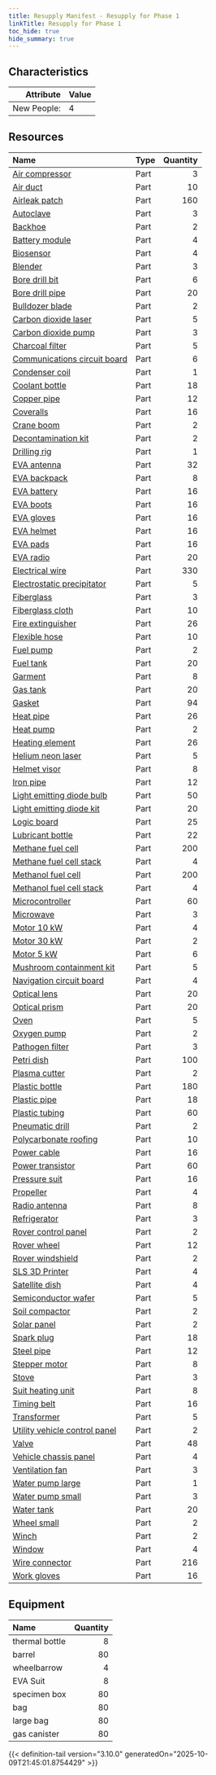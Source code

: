 ```yaml
---
title: Resupply Manifest - Resupply for Phase 1
linkTitle: Resupply for Phase 1
toc_hide: true
hide_summary: true
---
```

<!-- This is generated by the MarsSim HelpGenertor, do not edit. -->

## Characteristics

| Attribute      | Value |
|--------:|:------|
|New People:|4|


## Resources

| Name | Type | Quantity |
|:-----|:-----|-----:|
|[Air compressor](/docs/definitions/part/air-compressor)|Part|3|
|[Air duct](/docs/definitions/part/air-duct)|Part|10|
|[Airleak patch](/docs/definitions/part/airleak-patch)|Part|160|
|[Autoclave](/docs/definitions/part/autoclave)|Part|3|
|[Backhoe](/docs/definitions/part/backhoe)|Part|2|
|[Battery module](/docs/definitions/part/battery-module)|Part|4|
|[Biosensor](/docs/definitions/part/biosensor)|Part|4|
|[Blender](/docs/definitions/part/blender)|Part|3|
|[Bore drill bit](/docs/definitions/part/bore-drill-bit)|Part|6|
|[Bore drill pipe](/docs/definitions/part/bore-drill-pipe)|Part|20|
|[Bulldozer blade](/docs/definitions/part/bulldozer-blade)|Part|2|
|[Carbon dioxide laser](/docs/definitions/part/carbon-dioxide-laser)|Part|5|
|[Carbon dioxide pump](/docs/definitions/part/carbon-dioxide-pump)|Part|3|
|[Charcoal filter](/docs/definitions/part/charcoal-filter)|Part|5|
|[Communications circuit board](/docs/definitions/part/communications-circuit-board)|Part|6|
|[Condenser coil](/docs/definitions/part/condenser-coil)|Part|1|
|[Coolant bottle](/docs/definitions/part/coolant-bottle)|Part|18|
|[Copper pipe](/docs/definitions/part/copper-pipe)|Part|12|
|[Coveralls](/docs/definitions/part/coveralls)|Part|16|
|[Crane boom](/docs/definitions/part/crane-boom)|Part|2|
|[Decontamination kit](/docs/definitions/part/decontamination-kit)|Part|2|
|[Drilling rig](/docs/definitions/part/drilling-rig)|Part|1|
|[EVA antenna](/docs/definitions/part/eva-antenna)|Part|32|
|[EVA backpack](/docs/definitions/part/eva-backpack)|Part|8|
|[EVA battery](/docs/definitions/part/eva-battery)|Part|16|
|[EVA boots](/docs/definitions/part/eva-boots)|Part|16|
|[EVA gloves](/docs/definitions/part/eva-gloves)|Part|16|
|[EVA helmet](/docs/definitions/part/eva-helmet)|Part|16|
|[EVA pads](/docs/definitions/part/eva-pads)|Part|16|
|[EVA radio](/docs/definitions/part/eva-radio)|Part|20|
|[Electrical wire](/docs/definitions/part/electrical-wire)|Part|330|
|[Electrostatic precipitator](/docs/definitions/part/electrostatic-precipitator)|Part|5|
|[Fiberglass](/docs/definitions/part/fiberglass)|Part|3|
|[Fiberglass cloth](/docs/definitions/part/fiberglass-cloth)|Part|10|
|[Fire extinguisher](/docs/definitions/part/fire-extinguisher)|Part|26|
|[Flexible hose](/docs/definitions/part/flexible-hose)|Part|10|
|[Fuel pump](/docs/definitions/part/fuel-pump)|Part|2|
|[Fuel tank](/docs/definitions/part/fuel-tank)|Part|20|
|[Garment](/docs/definitions/part/garment)|Part|8|
|[Gas tank](/docs/definitions/part/gas-tank)|Part|20|
|[Gasket](/docs/definitions/part/gasket)|Part|94|
|[Heat pipe](/docs/definitions/part/heat-pipe)|Part|26|
|[Heat pump](/docs/definitions/part/heat-pump)|Part|2|
|[Heating element](/docs/definitions/part/heating-element)|Part|26|
|[Helium neon laser](/docs/definitions/part/helium-neon-laser)|Part|5|
|[Helmet visor](/docs/definitions/part/helmet-visor)|Part|8|
|[Iron pipe](/docs/definitions/part/iron-pipe)|Part|12|
|[Light emitting diode bulb](/docs/definitions/part/light-emitting-diode-bulb)|Part|50|
|[Light emitting diode kit](/docs/definitions/part/light-emitting-diode-kit)|Part|20|
|[Logic board](/docs/definitions/part/logic-board)|Part|25|
|[Lubricant bottle](/docs/definitions/part/lubricant-bottle)|Part|22|
|[Methane fuel cell](/docs/definitions/part/methane-fuel-cell)|Part|200|
|[Methane fuel cell stack](/docs/definitions/part/methane-fuel-cell-stack)|Part|4|
|[Methanol fuel cell](/docs/definitions/part/methanol-fuel-cell)|Part|200|
|[Methanol fuel cell stack](/docs/definitions/part/methanol-fuel-cell-stack)|Part|4|
|[Microcontroller](/docs/definitions/part/microcontroller)|Part|60|
|[Microwave](/docs/definitions/part/microwave)|Part|3|
|[Motor 10 kW](/docs/definitions/part/motor-10-kw)|Part|4|
|[Motor 30 kW](/docs/definitions/part/motor-30-kw)|Part|2|
|[Motor 5 kW](/docs/definitions/part/motor-5-kw)|Part|6|
|[Mushroom containment kit](/docs/definitions/part/mushroom-containment-kit)|Part|5|
|[Navigation circuit board](/docs/definitions/part/navigation-circuit-board)|Part|4|
|[Optical lens](/docs/definitions/part/optical-lens)|Part|20|
|[Optical prism](/docs/definitions/part/optical-prism)|Part|20|
|[Oven](/docs/definitions/part/oven)|Part|5|
|[Oxygen pump](/docs/definitions/part/oxygen-pump)|Part|2|
|[Pathogen filter](/docs/definitions/part/pathogen-filter)|Part|3|
|[Petri dish](/docs/definitions/part/petri-dish)|Part|100|
|[Plasma cutter](/docs/definitions/part/plasma-cutter)|Part|2|
|[Plastic bottle](/docs/definitions/part/plastic-bottle)|Part|180|
|[Plastic pipe](/docs/definitions/part/plastic-pipe)|Part|18|
|[Plastic tubing](/docs/definitions/part/plastic-tubing)|Part|60|
|[Pneumatic drill](/docs/definitions/part/pneumatic-drill)|Part|2|
|[Polycarbonate roofing](/docs/definitions/part/polycarbonate-roofing)|Part|10|
|[Power cable](/docs/definitions/part/power-cable)|Part|16|
|[Power transistor](/docs/definitions/part/power-transistor)|Part|60|
|[Pressure suit](/docs/definitions/part/pressure-suit)|Part|16|
|[Propeller](/docs/definitions/part/propeller)|Part|4|
|[Radio antenna](/docs/definitions/part/radio-antenna)|Part|8|
|[Refrigerator](/docs/definitions/part/refrigerator)|Part|3|
|[Rover control panel](/docs/definitions/part/rover-control-panel)|Part|2|
|[Rover wheel](/docs/definitions/part/rover-wheel)|Part|12|
|[Rover windshield](/docs/definitions/part/rover-windshield)|Part|2|
|[SLS 3D Printer](/docs/definitions/part/sls-3d-printer)|Part|4|
|[Satellite dish](/docs/definitions/part/satellite-dish)|Part|4|
|[Semiconductor wafer](/docs/definitions/part/semiconductor-wafer)|Part|5|
|[Soil compactor](/docs/definitions/part/soil-compactor)|Part|2|
|[Solar panel](/docs/definitions/part/solar-panel)|Part|2|
|[Spark plug](/docs/definitions/part/spark-plug)|Part|18|
|[Steel pipe](/docs/definitions/part/steel-pipe)|Part|12|
|[Stepper motor](/docs/definitions/part/stepper-motor)|Part|8|
|[Stove](/docs/definitions/part/stove)|Part|3|
|[Suit heating unit](/docs/definitions/part/suit-heating-unit)|Part|8|
|[Timing belt](/docs/definitions/part/timing-belt)|Part|16|
|[Transformer](/docs/definitions/part/transformer)|Part|5|
|[Utility vehicle control panel](/docs/definitions/part/utility-vehicle-control-panel)|Part|2|
|[Valve](/docs/definitions/part/valve)|Part|48|
|[Vehicle chassis panel](/docs/definitions/part/vehicle-chassis-panel)|Part|4|
|[Ventilation fan](/docs/definitions/part/ventilation-fan)|Part|3|
|[Water pump large](/docs/definitions/part/water-pump-large)|Part|1|
|[Water pump small](/docs/definitions/part/water-pump-small)|Part|3|
|[Water tank](/docs/definitions/part/water-tank)|Part|20|
|[Wheel small](/docs/definitions/part/wheel-small)|Part|2|
|[Winch](/docs/definitions/part/winch)|Part|2|
|[Window](/docs/definitions/part/window)|Part|4|
|[Wire connector](/docs/definitions/part/wire-connector)|Part|216|
|[Work gloves](/docs/definitions/part/work-gloves)|Part|16|

## Equipment

| Name | Quantity |
|:-----|-----:|
|thermal bottle|8|
|barrel|80|
|wheelbarrow|4|
|EVA Suit|8|
|specimen box|80|
|bag|80|
|large bag|80|
|gas canister|80|

   

    

{{< definition-tail version="3.10.0" generatedOn="2025-10-09T21:45:01.8754429" >}}

